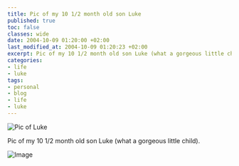 ```yaml
---
title: Pic of my 10 1/2 month old son Luke
published: true
toc: false
classes: wide
date: 2004-10-09 01:20:00 +02:00
last_modified_at: 2004-10-09 01:20:23 +02:00
excerpt: Pic of my 10 1/2 month old son Luke (what a gorgeous little child).
categories:
- life
- luke
tags:
- personal
- blog
- life
- luke
---
```

![Pic of Luke](http://www.hartmanproductions.co.uk/blogs/hello/134/1983/320/DSC01263.jpg)

Pic of my 10 1/2 month old son Luke (what a gorgeous little child). 

![Image](http://photos1.blogger.com/pbh.gif)

